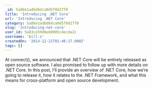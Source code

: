 ```yaml
---
_id: 5a88e1adbd6dca0d5f0d27f0
title: 'Introducing .NET Core'
url: 'Introducing .NET Core'
category: 5a88e1adbd6dca0d5f0d27f0
slug: 'introducing-net-core'
user_id: 5a83ce59d6eb0005c4ecda2c
username: 'bill-s'
createdOn: '2014-12-21T01:46:17.000Z'
tags: []
---
```


At connect(), we announced that .NET Core will be entirely released as open source software. I also promised to follow up with more details on .NET Core. In this post, I’ll provide an overview of .NET Core, how we’re going to release it, how it relates to the .NET Framework, and what this means for cross-platform and open source development.
